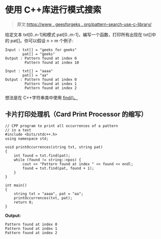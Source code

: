 # 使用 C++库进行模式搜索

> 原文:[https://www . geesforgeks . org/pattern-search-use-c-library/](https://www.geeksforgeeks.org/pattern-searching-using-c-library/)

给定文本 txt[0..n-1]和模式 pat[0..m-1]，编写一个函数，打印所有出现在 txt[]中的 pat[]。你可以假设 n > m
个例子:

```
Input : txt[] = "geeks for geeks"
        pat[] = "geeks"
Output : Pattern found at index 0
         Pattern found at index 10

Input : txt[] = "aaaa"
        pat[] = "aa"
Output : Pattern found at index 0
         Pattern found at index 1
         Pattern found at index 2
```

想法是在 C++字符串类中使用 [find()。](https://www.geeksforgeeks.org/c-string-class-and-its-applications/)

## 卡片打印处理机（Card Print Processor 的缩写）

```
// CPP program to print all occurrences of a pattern
// in a text
#include <bits/stdc++.h>
using namespace std;

void printOccurrences(string txt, string pat)
{
    int found = txt.find(pat);
    while (found != string::npos) {
        cout << "Pattern found at index " << found << endl;
        found = txt.find(pat, found + 1);
    }
}

int main()
{
    string txt = "aaaa", pat = "aa";
    printOccurrences(txt, pat);
    return 0;
}
```

**Output:** 

```
Pattern found at index 0
Pattern found at index 1
Pattern found at index 2
```